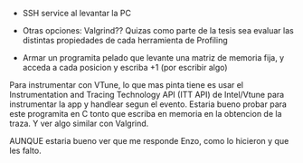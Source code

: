- SSH service al levantar la PC

- Otras opciones: Valgrind?? Quizas como parte de la tesis sea evaluar las distintas propiedades de
cada herramienta de Profiling

- Armar un programita pelado que levante una matriz de memoria fija, y acceda 
a cada posicion y escriba +1 (por escribir algo)

Para instrumentar con VTune, lo que mas pinta tiene es usar el Instrumentation and Tracing Technology API (ITT API)
de Intel/Vtune para instrumentar la app y handlear segun el evento.
Estaria bueno probar para este programita en C tonto que escriba en memoria en la obtencion de la traza.
Y ver algo similar con Valgrind.

AUNQUE estaria bueno ver que me responde Enzo, como lo hicieron y que les falto.

